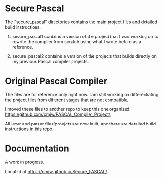 # Secure Pascal

The "secure_pascal" directories contains the main project files and detailed build instructions.

1. secure_pascal1 contains a version of the project that I was working on to rewrite the compiler
from scratch using what I wrote before as a reference.

2. secure_pascal2 contains a version of the projects that builds directly on my previous Pascal 
compiler projects.

# Original Pascal Compiler 
The files are for reference only right now. 
I am still working on differentiating the project files from different stages that are not compatible.

I moved these files to another repo to keep this one organized:
https://github.com/cmjw/PASCAL_Compiler_Projects

All lexer and parser files/proejcts are now built, and there are detailed build instructions in this 
repo. 

# Documentation

A work in progress.

Located at https://cmjw.github.io/Secure_PASCAL/.
